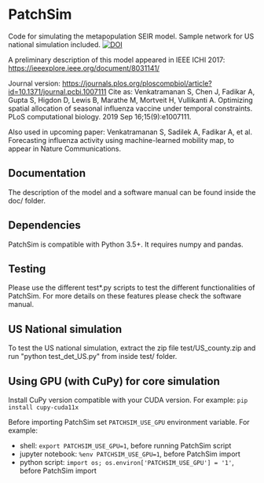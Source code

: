 # PatchSim
Code for simulating the metapopulation SEIR model. Sample network for US national simulation included. 
[![DOI](https://zenodo.org/badge/150447584.svg)](https://zenodo.org/badge/latestdoi/150447584)

A preliminary description of this model appeared in IEEE ICHI 2017: https://ieeexplore.ieee.org/document/8031141/

Journal version: https://journals.plos.org/ploscompbiol/article?id=10.1371/journal.pcbi.1007111
Cite as: Venkatramanan S, Chen J, Fadikar A, Gupta S, Higdon D, Lewis B, Marathe M, Mortveit H, Vullikanti A. Optimizing spatial allocation of seasonal influenza vaccine under temporal constraints. PLoS computational biology. 2019 Sep 16;15(9):e1007111.

Also used in upcoming paper: Venkatramanan S, Sadilek A, Fadikar A, et al. Forecasting influenza activity using machine-learned mobility map, to appear in Nature Communications.


## Documentation

The description of the model and a software manual can be found inside the doc/ folder. 

## Dependencies

PatchSim is compatible with Python 3.5+. It requires numpy and pandas. 


## Testing

Please use the different test*.py scripts to test the different functionalities of PatchSim. For more details on these features please check the software manual.


## US National simulation

To test the US national simulation, extract the zip file test/US_county.zip and run "python test_det_US.py" from inside test/ folder.


## Using GPU (with CuPy) for core simulation
Install CuPy version compatible with your CUDA version. For example: `pip install cupy-cuda11x`

Before importing PatchSim set `PATCHSIM_USE_GPU` environment variable. For example:
* shell: `export PATCHSIM_USE_GPU=1`, before running PatchSim script
* jupyter notebook: `%env PATCHSIM_USE_GPU=1`, before PatchSim import
* python script: `import os; os.environ['PATCHSIM_USE_GPU'] = '1'`, before PatchSim import